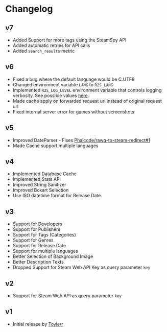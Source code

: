 # Changelog

## v7

- Added Support for more tags using the SteamSpy API
- Added automatic retries for API calls
- Added `search_results` metric

## v6

- Fixed a bug where the default language would be C.UTF8
- Changed environment variable `LANG` to `R2S_LANG`
- Implemented `R2S_LOG_LEVEL` environment variable that controls logging verbosity. See possible values [here](https://docs.python.org/3/library/logging.html#logging-levels).
- Made cache apply on forwarded request url instead of original request url
- Fixed internal server error for games without screenshots

## v5

- Improved DateParser - Fixes [Phalcode/rawg-to-steam-redirect#1](https://github.com/Phalcode/rawg-to-steam-redirect/issues/1)
- Made Cache support multiple languages

## v4

- Implemented Database Cache
- Implemented Stats API
- Improved String Sanitizer
- Improved Boxart Selection
- Use ISO datetime format for Release Date

## v3

- Support for Developers
- Support for Publishers
- Support for Tags (Categories)
- Support for Genres
- Support for Release Date
- Support for multiple languages
- Better Selection of Background Image
- Better Description Texts
- Dropped Support for Steam Web API Key as query parameter `key`

## v2

- Support for Steam Web API as query parameter `key`

## v1

- Initial release by [Toylerr](https://github.com/Toylerrr)

